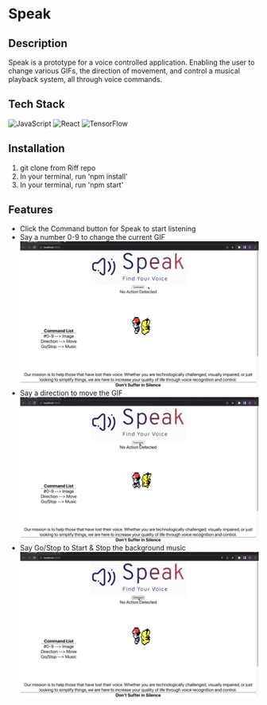 # Speak

## Description
Speak is a prototype for a voice controlled application. Enabling the user to change various GIFs, the direction of movement, and control a musical playback system, all through voice commands.

## Tech Stack
![JavaScript](https://img.shields.io/badge/javascript-%23323330.svg?style=for-the-badge&logo=javascript&logoColor=%23F7DF1E)
![React](https://img.shields.io/badge/-ReactJs-61DAFB?logo=react&logoColor=white)
![TensorFlow](https://img.shields.io/badge/TensorFlow-316192?style=for-the-badge&logo=TensorFlow&logoColor=orange)


## Installation
1. git clone from Riff repo
1. In your terminal, run 'npm install'
1. In your terminal, run 'npm start'

## Features
- Click the Command button for Speak to start listening
- Say a number 0-9 to change the current GIF
![Demo GIF Change](./src/MVP09.gif)
- Say a direction to move the GIF
![Demo direction Change](./src/MVPMove.gif)
- Say Go/Stop to Start & Stop the background music
![Demo music Change](./src/MVPGo.gif)

